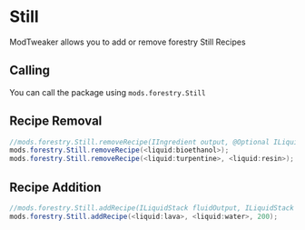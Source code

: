 # Still

ModTweaker allows you to add or remove forestry Still Recipes

## Calling
You can call the  package using `mods.forestry.Still`

## Recipe Removal

```JAVA
//mods.forestry.Still.removeRecipe(IIngredient output, @Optional ILiquidStack fluidInput);
mods.forestry.Still.removeRecipe(<liquid:bioethanol>);
mods.forestry.Still.removeRecipe(<liquid:turpentine>, <liquid:resin>);
```


## Recipe Addition

```JAVA
//mods.forestry.Still.addRecipe(ILiquidStack fluidOutput, ILiquidStack fluidInput, int timePerUnit);
mods.forestry.Still.addRecipe(<liquid:lava>, <liquid:water>, 200);
```

